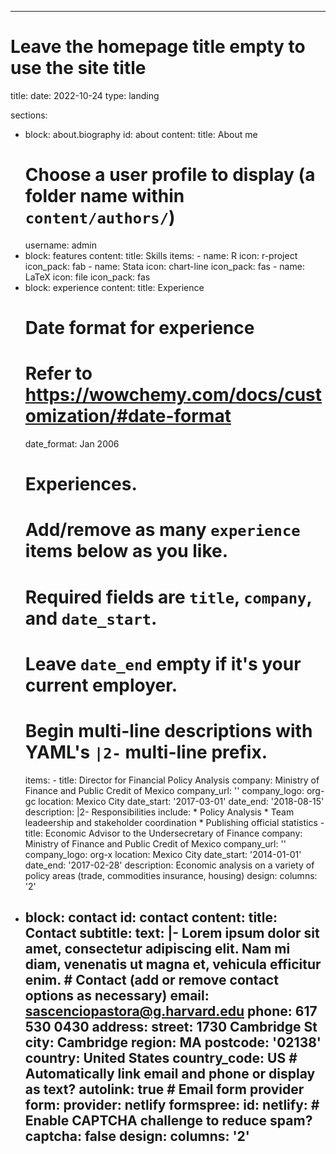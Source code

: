 ---
# Leave the homepage title empty to use the site title
title:
date: 2022-10-24
type: landing

sections:
  - block: about.biography
    id: about
    content:
      title: About me
      # Choose a user profile to display (a folder name within `content/authors/`)
      username: admin
  - block: features
    content:
      title: Skills
      items:
        - name: R
          icon: r-project
          icon_pack: fab
        - name: Stata
          icon: chart-line
          icon_pack: fas
        - name: LaTeX
          icon: file
          icon_pack: fas
  - block: experience
    content:
      title: Experience
      # Date format for experience
      #   Refer to https://wowchemy.com/docs/customization/#date-format
      date_format: Jan 2006
      # Experiences.
      #   Add/remove as many `experience` items below as you like.
      #   Required fields are `title`, `company`, and `date_start`.
      #   Leave `date_end` empty if it's your current employer.
      #   Begin multi-line descriptions with YAML's `|2-` multi-line prefix.
      items:
        - title: Director for Financial Policy Analysis 
          company: Ministry of Finance and Public Credit of Mexico
          company_url: ''
          company_logo: org-gc
          location: Mexico City
          date_start: '2017-03-01'
          date_end: '2018-08-15'
          description: |2-
              Responsibilities include:
              * Policy Analysis
              * Team leadeership and stakeholder coordination
              * Publishing official statistics
        - title: Economic Advisor to the Undersecretary of Finance
          company: Ministry of Finance and Public Credit of Mexico
          company_url: ''
          company_logo: org-x
          location: Mexico City
          date_start: '2014-01-01'
          date_end: '2017-02-28'
          description: Economic analysis on a variety of policy areas (trade, commodities insurance, housing)
    design:
      columns: '2'
- block: contact
    id: contact
    content:
      title: Contact
      subtitle:
      text: |-
        Lorem ipsum dolor sit amet, consectetur adipiscing elit. Nam mi diam, venenatis ut magna et, vehicula efficitur enim.
      # Contact (add or remove contact options as necessary)
      email: sascenciopastora@g.harvard.edu
      phone: 617 530 0430
      address:
        street: 1730 Cambridge St
        city: Cambridge
        region: MA
        postcode: '02138'
        country: United States
        country_code: US
      # Automatically link email and phone or display as text?
      autolink: true
      # Email form provider
      form:
        provider: netlify
        formspree:
          id:
        netlify:
          # Enable CAPTCHA challenge to reduce spam?
          captcha: false
    design:
      columns: '2'
  ---
